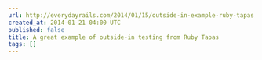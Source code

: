 ```yaml
---
url: http://everydayrails.com/2014/01/15/outside-in-example-ruby-tapas.html
created_at: 2014-01-21 04:00 UTC
published: false
title: A great example of outside-in testing from Ruby Tapas
tags: []
---
```



